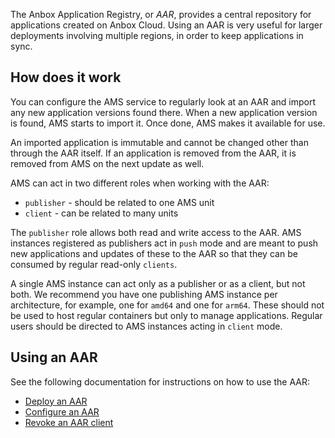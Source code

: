 The Anbox Application Registry, or *AAR*, provides a central repository for applications created on Anbox Cloud. Using an AAR is very useful for larger deployments involving multiple regions, in order to keep applications in sync.

<a name="aar-roles"></a>
## How does it work

You can configure the AMS service to regularly look at an AAR and import any new application versions found there. When a new application version is found, AMS starts to import it. Once done, AMS makes it available for use.

An imported application is immutable and cannot be changed other than through the AAR itself. If an application is removed from the AAR, it is removed from AMS on the next update as well.

AMS can act in two different roles when working with the AAR:

* `publisher` - should be related to one AMS unit
* `client` - can be related to many units

The `publisher` role allows both read and write access to the AAR. AMS instances registered as publishers act in `push` mode and are meant to push new applications and updates of these to the AAR so that they can be consumed by regular read-only `clients`.

A single AMS instance can act only as a publisher or as a client, but not both. We recommend you have one publishing AMS instance per architecture, for example, one for `amd64` and one for `arm64`. These should not be used to host regular containers but only to manage applications. Regular users should be directed to AMS instances acting in `client` mode.

## Using an AAR

See the following documentation for instructions on how to use the AAR:

* [Deploy an AAR](https://discourse.ubuntu.com/t/installation-application-registry/17749)
* [Configure an AAR](https://discourse.ubuntu.com/t/configure-an-aar/24319)
* [Revoke an AAR client](https://discourse.ubuntu.com/t/revoke-an-aar-client/24320)
